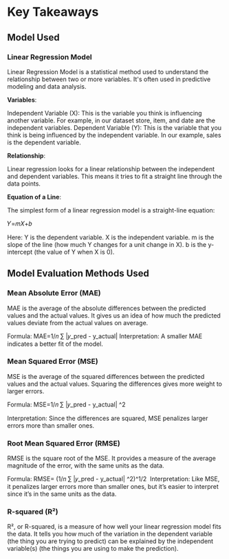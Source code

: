 <h1>Key Takeaways</h1>

<h2>Model Used</h2>
<h3>Linear Regression Model</h3>
 <p>Linear Regression Model is a statistical method used to understand the relationship between two or more variables. It's often used in predictive modeling and data analysis. 
 
<strong>Variables</strong>:

Independent Variable (X): This is the variable you think is influencing another variable. For example, in our dataset store, item, and date are the independent variables.
Dependent Variable (Y): This is the variable that you think is being influenced by the independent variable. In our example, sales is the dependent variable.

<strong>Relationship</strong>:

Linear regression looks for a linear relationship between the independent and dependent variables. This means it tries to fit a straight line through the data points.

<strong>Equation of a Line</strong>:

The simplest form of a linear regression model is a straight-line equation:

𝑌=𝑚𝑋+𝑏

Here:
Y is the dependent variable.
X is the independent variable.
m is the slope of the line (how much Y changes for a unit change in X).
b is the y-intercept (the value of Y when X is 0).

<h2>Model Evaluation Methods Used</h2>
<h3>Mean Absolute Error (MAE)</h3>
MAE is the average of the absolute differences between the predicted values and the actual values. It gives us an idea of how much the predicted values deviate from the actual values on average.

Formula:
MAE=1/𝑛 ∑ |𝑦_pred - y_actual|
Interpretation:
A smaller MAE indicates a better fit of the model.

<h3>Mean Squared Error (MSE)</h3>
MSE is the average of the squared differences between the predicted values and the actual values. Squaring the differences gives more weight to larger errors.

Formula:
MSE=1/𝑛 ∑ |𝑦_pred - y_actual| ^2
 
Interpretation:
Since the differences are squared, MSE penalizes larger errors more than smaller ones.

<h3>Root Mean Squared Error (RMSE)</h3>
RMSE is the square root of the MSE. It provides a measure of the average magnitude of the error, with the same units as the data.

Formula:
RMSE= (1/𝑛 ∑ |𝑦_pred - y_actual| ^2)^1/2
​
Interpretation:
Like MSE, it penalizes larger errors more than smaller ones, but it’s easier to interpret since it’s in the same units as the data.

<h3>R-squared (R²)</h3>
R², or R-squared, is a measure of how well your linear regression model fits the data. It tells you how much of the variation in the dependent variable (the thing you are trying to predict) can be explained by the independent variable(s) (the things you are using to make the prediction).

​






